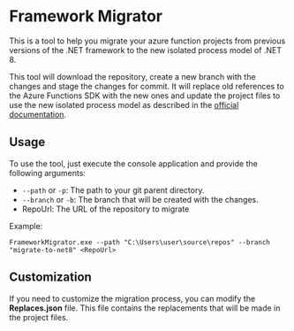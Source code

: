 # Framework Migrator

This is a tool to help you migrate your azure function projects from previous versions of the .NET framework to the new isolated process model of .NET 8.

This tool will download the repository, create a new branch with the changes and stage the changes for commit. It will replace old references to the Azure Functions SDK with the new ones and update the project files to use the new isolated process model as described in the [official documentation](https://learn.microsoft.com/en-us/azure/azure-functions/migrate-dotnet-to-isolated-model?tabs=net8).

## Usage

To use the tool, just execute the console application and provide the following arguments:

- `--path` or `-p`: The path to your git parent directory.
- `--branch` or `-b`: The branch that will be created with the changes.
- RepoUrl: The URL of the repository to migrate

Example:

```shell
FrameworkMigrator.exe --path "C:\Users\user\source\repos" --branch "migrate-to-net8" <RepoUrl>
```

## Customization

If you need to customize the migration process, you can modify the **Replaces.json** file. This file contains the replacements that will be made in the project files.
